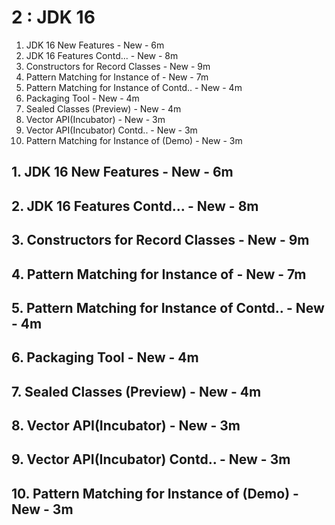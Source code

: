 # 2 : JDK 16

1. JDK 16 New Features - New - 6m
2. JDK 16 Features Contd... - New - 8m
3. Constructors for Record Classes - New - 9m
4. Pattern Matching for Instance of - New - 7m
5. Pattern Matching for Instance of Contd.. - New - 4m
6. Packaging Tool - New - 4m
7. Sealed Classes (Preview) - New - 4m
8. Vector API(Incubator) - New - 3m
9. Vector API(Incubator) Contd.. - New - 3m
10. Pattern Matching for Instance of (Demo) - New - 3m

## 1. JDK 16 New Features - New - 6m
## 2. JDK 16 Features Contd... - New - 8m
## 3. Constructors for Record Classes - New - 9m
## 4. Pattern Matching for Instance of - New - 7m
## 5. Pattern Matching for Instance of Contd.. - New - 4m
## 6. Packaging Tool - New - 4m
## 7. Sealed Classes (Preview) - New - 4m
## 8. Vector API(Incubator) - New - 3m
## 9. Vector API(Incubator) Contd.. - New - 3m
## 10. Pattern Matching for Instance of (Demo) - New - 3m
